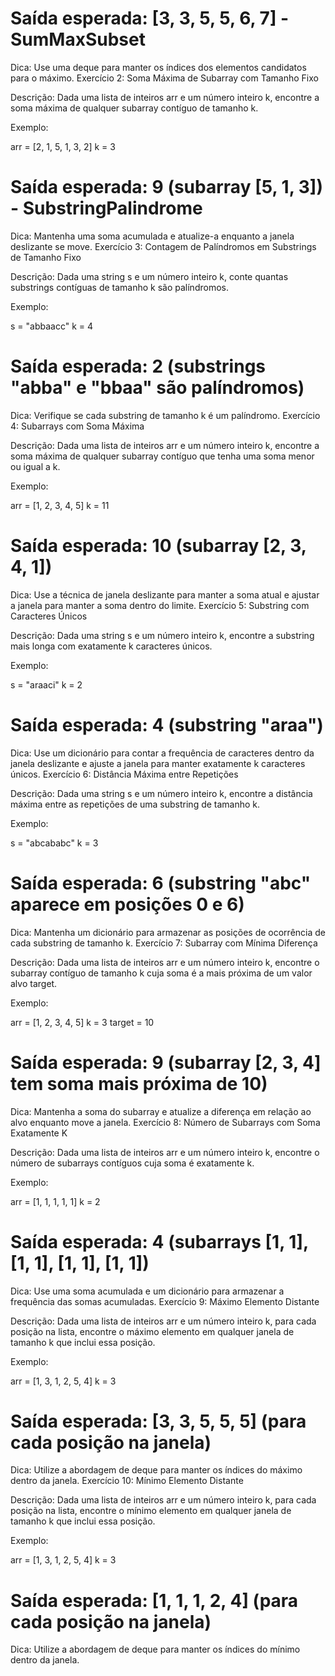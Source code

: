 # Saída esperada: [3, 3, 5, 5, 6, 7] - SumMaxSubset

Dica: Use uma deque para manter os índices dos elementos candidatos para o máximo.
Exercício 2: Soma Máxima de Subarray com Tamanho Fixo

Descrição: Dada uma lista de inteiros arr e um número inteiro k, encontre a soma máxima de qualquer subarray contíguo de tamanho k.

Exemplo:

arr = [2, 1, 5, 1, 3, 2]
k = 3

# Saída esperada: 9 (subarray [5, 1, 3]) - SubstringPalindrome

Dica: Mantenha uma soma acumulada e atualize-a enquanto a janela deslizante se move.
Exercício 3: Contagem de Palíndromos em Substrings de Tamanho Fixo

Descrição: Dada uma string s e um número inteiro k, conte quantas substrings contíguas de tamanho k são palíndromos.

Exemplo:

s = "abbaacc"
k = 4

# Saída esperada: 2 (substrings "abba" e "bbaa" são palíndromos)

Dica: Verifique se cada substring de tamanho k é um palíndromo.
Exercício 4: Subarrays com Soma Máxima

Descrição: Dada uma lista de inteiros arr e um número inteiro k, encontre a soma máxima de qualquer subarray contíguo que tenha uma soma menor ou igual a k.

Exemplo:

arr = [1, 2, 3, 4, 5]
k = 11

# Saída esperada: 10 (subarray [2, 3, 4, 1])

Dica: Use a técnica de janela deslizante para manter a soma atual e ajustar a janela para manter a soma dentro do limite.
Exercício 5: Substring com Caracteres Únicos

Descrição: Dada uma string s e um número inteiro k, encontre a substring mais longa com exatamente k caracteres únicos.

Exemplo:

s = "araaci"
k = 2

# Saída esperada: 4 (substring "araa")

Dica: Use um dicionário para contar a frequência de caracteres dentro da janela deslizante e ajuste a janela para manter exatamente k caracteres únicos.
Exercício 6: Distância Máxima entre Repetições

Descrição: Dada uma string s e um número inteiro k, encontre a distância máxima entre as repetições de uma substring de tamanho k.

Exemplo:

s = "abcababc"
k = 3

# Saída esperada: 6 (substring "abc" aparece em posições 0 e 6)

Dica: Mantenha um dicionário para armazenar as posições de ocorrência de cada substring de tamanho k.
Exercício 7: Subarray com Mínima Diferença

Descrição: Dada uma lista de inteiros arr e um número inteiro k, encontre o subarray contíguo de tamanho k cuja soma é a mais próxima de um valor alvo target.

Exemplo:

arr = [1, 2, 3, 4, 5]
k = 3
target = 10

# Saída esperada: 9 (subarray [2, 3, 4] tem soma mais próxima de 10)

Dica: Mantenha a soma do subarray e atualize a diferença em relação ao alvo enquanto move a janela.
Exercício 8: Número de Subarrays com Soma Exatamente K

Descrição: Dada uma lista de inteiros arr e um número inteiro k, encontre o número de subarrays contíguos cuja soma é exatamente k.

Exemplo:

arr = [1, 1, 1, 1, 1]
k = 2

# Saída esperada: 4 (subarrays [1, 1], [1, 1], [1, 1], [1, 1])

Dica: Use uma soma acumulada e um dicionário para armazenar a frequência das somas acumuladas.
Exercício 9: Máximo Elemento Distante

Descrição: Dada uma lista de inteiros arr e um número inteiro k, para cada posição na lista, encontre o máximo elemento em qualquer janela de tamanho k que inclui essa posição.

Exemplo:

arr = [1, 3, 1, 2, 5, 4]
k = 3

# Saída esperada: [3, 3, 5, 5, 5] (para cada posição na janela)

Dica: Utilize a abordagem de deque para manter os índices do máximo dentro da janela.
Exercício 10: Mínimo Elemento Distante

Descrição: Dada uma lista de inteiros arr e um número inteiro k, para cada posição na lista, encontre o mínimo elemento em qualquer janela de tamanho k que inclui essa posição.

Exemplo:

arr = [1, 3, 1, 2, 5, 4]
k = 3

# Saída esperada: [1, 1, 1, 2, 4] (para cada posição na janela)

Dica: Utilize a abordagem de deque para manter os índices do mínimo dentro da janela.
